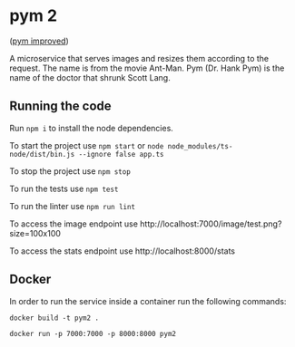 # pym 2 
([pym improved](https://github.com/alexneamtu/pym))

A microservice that serves images and resizes them according to the request. The name is from the movie Ant-Man. Pym (Dr. Hank Pym) is the name of the doctor that shrunk Scott Lang.

## Running the code
Run `npm i` to install the node dependencies.

To start the project use `npm start` or `node node_modules/ts-node/dist/bin.js --ignore false app.ts`

To stop the project use `npm stop`

To run the tests use `npm test`

To run the linter use `npm run lint`

To access the image endpoint use http://localhost:7000/image/test.png?size=100x100

To access the stats endpoint use http://localhost:8000/stats


## Docker
In order to run the service inside a container run the following commands:

`docker build -t pym2 .`

`docker run -p 7000:7000 -p 8000:8000 pym2`
